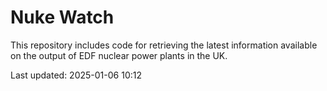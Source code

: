 # Nuke Watch

This repository includes code for retrieving the latest information available on the output of EDF nuclear power plants in the UK.

Last updated: 2025-01-06 10:12